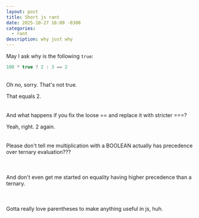 ```yaml
---
layout: post
title: Short js rant
date: 2025-10-27 16:09 -0300
categories:
  - rant
description: why just why
---
```

May I ask why is the following `true`:  
  
```js  
100 * true ? 2 : 3 == 2  
```  
<br>
Oh no, sorry. That's not true.  
  
That equals 2.  
<br>  
And what happens if you fix the loose == and replace it with stricter ===?  

Yeah, right. 2 again.  
<br>  
Please don't tell me multiplication with a BOOLEAN actually has precedence over ternary evaluation???  
<br><br>  
And don't even get me started on equality having higher precedence than a ternary.  
<br><br>  
Gotta really love parentheses to make anything useful in js, huh.